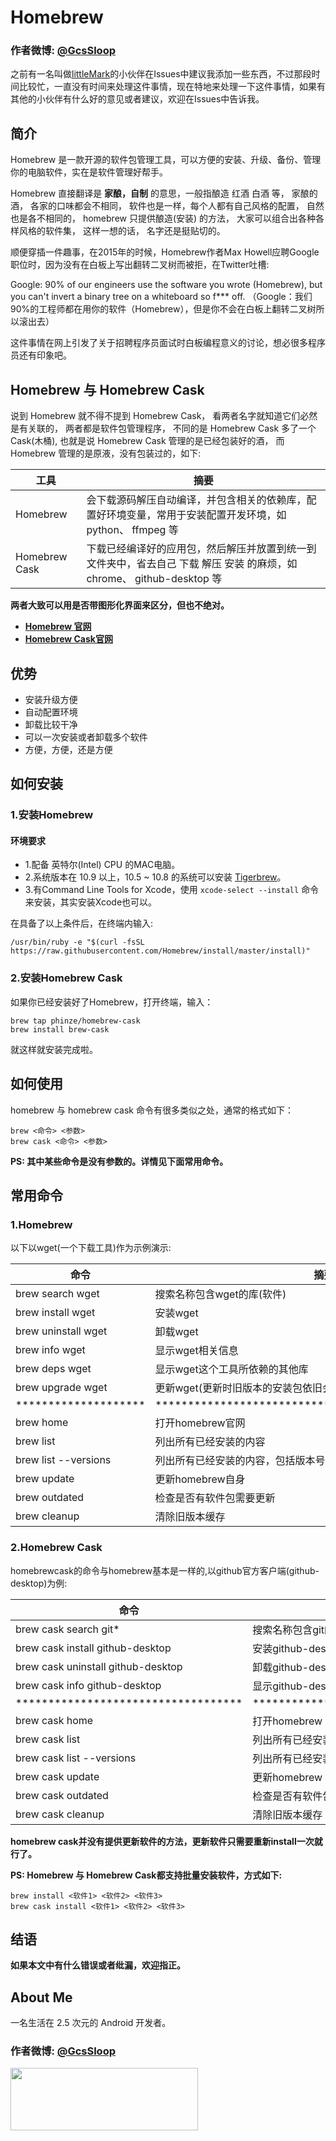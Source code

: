 # Homebrew

### 作者微博: [@GcsSloop](http://weibo.com/GcsSloop)

之前有一名叫做[littleMark](https://github.com/madongqiang2201)的小伙伴在Issues中建议我添加一些东西，不过那段时间比较忙，一直没有时间来处理这件事情，现在特地来处理一下这件事情，如果有其他的小伙伴有什么好的意见或者建议，欢迎在Issues中告诉我。

## 简介

Homebrew 是一款开源的软件包管理工具，可以方便的安装、升级、备份、管理你的电脑软件，实在是软件管理好帮手。

Homebrew 直接翻译是 **家酿，自制** 的意思，一般指酿造 红酒 白酒 等， 家酿的酒， 各家的口味都会不相同， 软件也是一样，每个人都有自己风格的配置， 自然也是各不相同的， homebrew 只提供酿造(安装) 的方法， 大家可以组合出各种各样风格的软件集， 这样一想的话， 名字还是挺贴切的。


顺便穿插一件趣事，在2015年的时候，Homebrew作者Max Howell应聘Google职位时，因为没有在白板上写出翻转二叉树而被拒，在Twitter吐槽: 
>>
Google: 90% of our engineers use the software you wrote (Homebrew), but you can't invert a binary tree on a whiteboard so f*** off.
（Google：我们90%的工程师都在用你的软件（Homebrew），但是你不会在白板上翻转二叉树所以滚出去）

这件事情在网上引发了关于招聘程序员面试时白板编程意义的讨论，想必很多程序员还有印象吧。

## Homebrew 与 Homebrew Cask

说到 Homebrew 就不得不提到 Homebrew Cask， 看两者名字就知道它们必然是有关联的， 两者都是软件包管理程序， 不同的是 Homebrew Cask 多了一个 Cask(木桶), 也就是说 Homebrew Cask 管理的是已经包装好的酒， 而 Homebrew 管理的是原液，没有包装过的，如下:

工具          | 摘要
--------------|----------------------
Homebrew      | 会下载源码解压自动编译，并包含相关的依赖库，配置好环境变量，常用于安装配置开发环境，如 python、 ffmpeg 等
Homebrew Cask | 下载已经编译好的应用包，然后解压并放置到统一到文件夹中，省去自己 下载 解压 安装 的麻烦，如 chrome、 github-desktop 等

>
**两者大致可以用是否带图形化界面来区分，但也不绝对。**

* [**Homebrew 官网**](http://brew.sh/index_zh-cn.html)
* [**Homebrew Cask官网**](https://caskroom.github.io/)

## 优势

* 安装升级方便
* 自动配置环境
* 卸载比较干净
* 可以一次安装或者卸载多个软件
* 方便，方便，还是方便

## 如何安装

### 1.安装Homebrew

#### 环境要求

* 1.配备 英特尔(Intel) CPU 的MAC电脑。
* 2.系统版本在 10.9 以上，10.5 ~ 10.8 的系统可以安装 [Tigerbrew](https://github.com/mistydemeo/tigerbrew)。
* 3.有Command Line Tools for Xcode，使用 `xcode-select --install` 命令来安装，其实安装Xcode也可以。

在具备了以上条件后，在终端内输入:

``` shell
/usr/bin/ruby -e "$(curl -fsSL https://raw.githubusercontent.com/Homebrew/install/master/install)"
```

### 2.安装Homebrew Cask

如果你已经安装好了Homebrew，打开终端，输入：

```
brew tap phinze/homebrew-cask
brew install brew-cask
```

就这样就安装完成啦。

## 如何使用

homebrew 与 homebrew cask 命令有很多类似之处，通常的格式如下：

```
brew <命令> <参数>
brew cask <命令> <参数>
```

**PS: 其中某些命令是没有参数的。详情见下面常用命令。**

## 常用命令

### 1.Homebrew

以下以wget(一个下载工具)作为示例演示:

命令                 | 摘要
---------------------|--------------------------------
brew search wget     | 搜索名称包含wget的库(软件)
brew install wget    | 安装wget
brew uninstall wget  | 卸载wget
brew info wget       | 显示wget相关信息
brew deps wget       | 显示wget这个工具所依赖的其他库
brew upgrade wget    | 更新wget(更新时旧版本的安装包依旧会保存在你的电脑上)
******************** | **************************************************** 
brew home            | 打开homebrew官网
brew list            | 列出所有已经安装的内容
brew list --versions | 列出所有已经安装的内容，包括版本号
brew update          | 更新homebrew自身
brew outdated        | 检查是否有软件包需要更新
brew cleanup         | 清除旧版本缓存

### 2.Homebrew Cask

homebrewcask的命令与homebrew基本是一样的,以github官方客户端(github-desktop)为例:

命令                                | 摘要
------------------------------------|--------------------------------
brew cask search git*               | 搜索名称包含git的软件(*表示通配)，在结果里面有github-desktop
brew cask install github-desktop    | 安装github-desktop
brew cask uninstall github-desktop  | 卸载github-desktop
brew cask info github-desktop       | 显示github-desktop相关信息
*********************************** | **************************************************** 
brew cask home                      | 打开homebrew cask官网
brew cask list                      | 列出所有已经安装的软件
brew cask list --versions           | 列出所有已经安装的软件，包括版本号
brew cask update                    | 更新homebrew cask自身
brew cask outdated                  | 检查是否有软件包需要更新
brew cask cleanup                   | 清除旧版本缓存

>
**homebrew cask并没有提供更新软件的方法，更新软件只需要重新install一次就行了。**

**PS: Homebrew 与 Homebrew Cask都支持批量安装软件，方式如下:**

```
brew install <软件1> <软件2> <软件3>
brew cask install <软件1> <软件2> <软件3>
```

## 结语

**如果本文中有什么错误或者纰漏，欢迎指正。**

## About Me

一名生活在 2.5 次元的 Android 开发者。

### 作者微博: [@GcsSloop](http://weibo.com/GcsSloop)

<a href="https://github.com/GcsSloop/README/blob/master/README.md" target="_blank"> <img src="http://ww4.sinaimg.cn/large/005Xtdi2gw1f1qn89ihu3j315o0dwwjc.jpg" width=300 height=100 /> </a>
